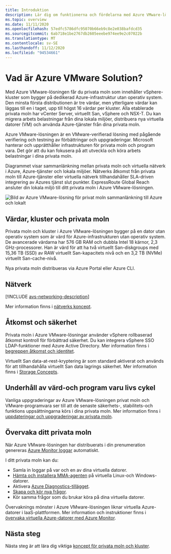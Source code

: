 ```yaml
---
title: Introduktion
description: Lär dig om funktionerna och fördelarna med Azure VMware-lösningen för att distribuera och hantera VMware-baserade arbets belastningar i Azure.
ms.topic: overview
ms.date: 11/11/2020
ms.openlocfilehash: 57edfc5786dfc95070b66eb9c8e2e038bafdcd35
ms.sourcegitcommit: 6ab718e1be2767db2605eeebe974ee9e2c07022b
ms.translationtype: MT
ms.contentlocale: sv-SE
ms.lasthandoff: 11/12/2020
ms.locfileid: "94534661"
---
```

# <a name="what-is-azure-vmware-solution"></a>Vad är Azure VMware Solution?

Med Azure VMware-lösningen får du privata moln som innehåller vSphere-kluster som bygger på dedikerad Azure-infrastruktur utan operativ system. Den minsta första distributionen är tre värdar, men ytterligare värdar kan läggas till en i taget, upp till högst 16 värdar per kluster.  Alla etablerade privata moln har vCenter Server, virtuellt San, vSphere och NSX-T. Du kan migrera arbets belastningar från dina lokala miljöer, distribuera nya virtuella datorer (VM) och använda Azure-tjänster från dina privata moln.

Azure VMware-lösningen är en VMware-verifierad lösning med pågående verifiering och testning av förbättringar och uppgraderingar. Microsoft hanterar och upprätthåller infrastrukturen för privata moln och program vara. Det gör att du kan fokusera på att utveckla och köra arbets belastningar i dina privata moln. 

Diagrammet visar sammanlänkning mellan privata moln och virtuella nätverk i Azure, Azure-tjänster och lokala miljöer. Nätverks åtkomst från privata moln till Azure-tjänster eller virtuella nätverk tillhandahåller SLA-driven integrering av Azures tjänst slut punkter. ExpressRoute Global Reach ansluter din lokala miljö till ditt privata moln i Azure VMware-lösningen. 

![Bild av Azure VMware-lösning för privat moln sammanlänkning till Azure och lokalt](./media/adjacency-overview-drawing-final.png)

## <a name="hosts-clusters-and-private-clouds"></a>Värdar, kluster och privata moln

Privata moln och kluster i Azure VMware-lösningen bygger på en dator utan operativ system som är värd för Azure-infrastrukturen utan operativ system. De avancerade värdarna har 576 GB RAM och dubbla Intel 18 kärnor, 2,3 GHz-processorer. Han är värd för att ha två virtuellt San-diskgroups med 15,36 TB (SSD) av RAW virtuellt San-kapacitets nivå och en 3,2 TB (NVMe) virtuellt San-cache-nivå.

Nya privata moln distribueras via Azure Portal eller Azure CLI.

## <a name="networking"></a>Nätverk

[!INCLUDE [avs-networking-description](includes/azure-vmware-solution-networking-description.md)]

Mer information finns i [nätverks koncept](concepts-networking.md).

## <a name="access-and-security"></a>Åtkomst och säkerhet

Privata moln i Azure VMware-lösningar använder vSphere rollbaserad åtkomst kontroll för förbättrad säkerhet. Du kan integrera vSphere SSO LDAP-funktioner med Azure Active Directory. Mer information finns i [begreppen åtkomst och identitet](concepts-identity.md).  

Virtuellt San data-at-rest-kryptering är som standard aktiverat och används för att tillhandahålla virtuellt San data lagrings säkerhet. Mer information finns i [Storage Concepts](concepts-storage.md).

## <a name="host-and-software-lifecycle-maintenance"></a>Underhåll av värd-och program varu livs cykel

Vanliga uppgraderingar av Azure VMware-lösningen privat moln och VMware-programvara ser till att de senaste säkerhets-, stabilitets-och funktions uppsättningarna körs i dina privata moln. Mer information finns i [uppdateringar och uppgraderingar av privata moln](concepts-upgrades.md).

## <a name="monitoring-your-private-cloud"></a>Övervaka ditt privata moln

När Azure VMware-lösningen har distribuerats i din prenumeration genereras [Azure Monitor loggar](../azure-monitor/overview.md) automatiskt. 

I ditt privata moln kan du:
- Samla in loggar på var och en av dina virtuella datorer.
- [Hämta och installera MMA-agenten](../azure-monitor/platform/log-analytics-agent.md#installation-options) på virtuella Linux-och Windows-datorer.
- Aktivera [Azure Diagnostics-tillägget](../azure-monitor/platform/diagnostics-extension-overview.md).
- [Skapa och kör nya frågor](../azure-monitor/platform/data-platform-logs.md#log-queries).
- Kör samma frågor som du brukar köra på dina virtuella datorer.

Övervaknings mönster i Azure VMware-lösningen liknar virtuella Azure-datorer i IaaS-plattformen. Mer information och instruktioner finns i [övervaka virtuella Azure-datorer med Azure Monitor](../azure-monitor/insights/monitor-vm-azure.md).

## <a name="next-steps"></a>Nästa steg

Nästa steg är att lära dig viktiga [koncept för privata moln och kluster](concepts-private-clouds-clusters.md).

<!-- LINKS - external -->

<!-- LINKS - internal -->
[concepts-private-clouds-clusters]: ./concepts-private-clouds-clusters.md
